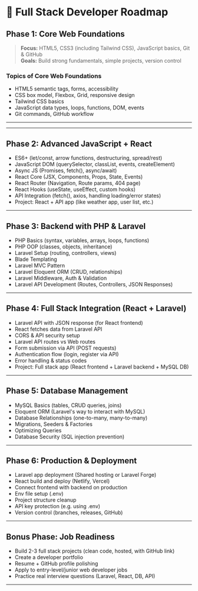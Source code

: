 # 🚀 Full Stack Developer Roadmap 

## Phase 1: Core Web Foundations
> **Focus:** HTML5, CSS3 (including Tailwind CSS), JavaScript basics, Git & GitHub  
> **Goals:** Build strong fundamentals, simple projects, version control

### Topics of Core Web Foundations
- HTML5 semantic tags, forms, accessibility    
- CSS box model, Flexbox, Grid, responsive design    
- Tailwind CSS basics    
- JavaScript data types, loops, functions, DOM, events    
- Git commands, GitHub workflow

---


---

## Phase 2: Advanced JavaScript + React

- ES6+ (let/const, arrow functions, destructuring, spread/rest)    
- JavaScript DOM (querySelector, classList, events, createElement)    
- Async JS (Promises, fetch(), async/await)    
- React Core (JSX, Components, Props, State, Events)    
- React Router (Navigation, Route params, 404 page)    
- React Hooks (useState, useEffect, custom hooks)    
- API Integration (fetch(), axios, handling loading/error states)    
- Project: React + API app (like weather app, user list, etc.)    

---

## Phase 3: Backend with PHP & Laravel

- PHP Basics (syntax, variables, arrays, loops, functions)    
- PHP OOP (classes, objects, inheritance)    
- Laravel Setup (routing, controllers, views)    
- Blade Templating    
- Laravel MVC Pattern    
- Laravel Eloquent ORM (CRUD, relationships)    
- Laravel Middleware, Auth & Validation    
- Laravel API Development (Routes, Controllers, JSON Responses)    

---

## Phase 4: Full Stack Integration (React + Laravel)

- Laravel API with JSON response (for React frontend)    
- React fetches data from Laravel API    
- CORS & API security setup    
- Laravel API routes vs Web routes    
- Form submission via API (POST requests)    
- Authentication flow (login, register via API)    
- Error handling & status codes    
- Project: Full stack app (React frontend + Laravel backend + MySQL DB)    

---

## Phase 5: Database Management

- MySQL Basics (tables, CRUD queries, joins)    
- Eloquent ORM (Laravel's way to interact with MySQL)    
- Database Relationships (one-to-many, many-to-many)    
- Migrations, Seeders & Factories    
- Optimizing Queries    
- Database Security (SQL injection prevention)    

---

## Phase 6: Production & Deployment

- Laravel app deployment (Shared hosting or Laravel Forge)    
- React build and deploy (Netlify, Vercel)    
- Connect frontend with backend on production    
- Env file setup (.env)    
- Project structure cleanup    
- API key protection (e.g. using .env)    
- Version control (branches, releases, GitHub)    

---

## Bonus Phase: Job Readiness

- Build 2-3 full stack projects (clean code, hosted, with GitHub link)    
- Create a developer portfolio    
- Resume + GitHub profile polishing    
- Apply to entry-level/junior web developer jobs    
- Practice real interview questions (Laravel, React, DB, API)

---

